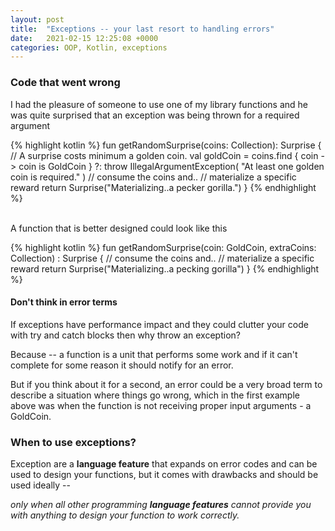 ```yaml
---
layout: post
title:  "Exceptions -- your last resort to handling errors"
date:   2021-02-15 12:25:08 +0000
categories: OOP, Kotlin, exceptions
--- 
```


### Code that went wrong

I had the pleasure of someone to use one of my library functions and he was quite surprised that an exception was being thrown for a required argument

{% highlight kotlin %}
fun getRandomSurprise(coins: Collection<Coin>): Surprise {
    // A surprise costs minimum a golden coin.
    val goldCoin = coins.find { coin -> coin is GoldCoin }
        ?: throw IllegalArgumentException(
            "At least one golden coin is required."
            )
    // consume the coins and..
    // materialize a specific reward
    return Surprise("Materializing..a pecker gorilla.")
}
{% endhighlight %}

<br>
A function that is better designed could look like this

{% highlight kotlin %}
fun getRandomSurprise(coin: GoldCoin, extraCoins: Collection<Coin>)
    : Surprise {
        // consume the coins and..
        // materialize a specific reward
        return Surprise("Materializing..a pecking gorilla")
}
{% endhighlight %}

#### Don't think in error terms

If exceptions have performance impact and they could clutter your code with try and catch blocks then why throw an exception?

Because -- a function is a unit that performs some work and if it can't complete for some reason it should notify for an error. 

But if you think about it for a second, an error could be a very broad term to describe a situation where things go wrong, which in the first example above was when the function is not receiving proper input arguments - a GoldCoin.

### When to use exceptions?

Exception are a <b>language feature</b> that expands on error codes and can be used to design your functions, but it comes with drawbacks and should be used ideally -- 

<i>only when all other programming <b>language features</b> cannot provide you with anything to design your function to work correctly.</i>
